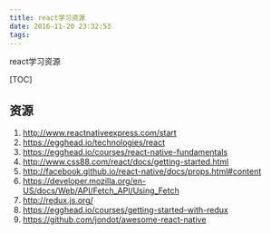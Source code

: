 ```yaml
---
title: react学习资源
date: 2016-11-20 23:32:53
tags:
---
```


react学习资源
<!--more-->
[TOC]
## 资源
1. <http://www.reactnativeexpress.com/start>
2. <https://egghead.io/technologies/react>
3. <https://egghead.io/courses/react-native-fundamentals>
4. <http://www.css88.com/react/docs/getting-started.html>
5. <http://facebook.github.io/react-native/docs/props.html#content>
6. <https://developer.mozilla.org/en-US/docs/Web/API/Fetch_API/Using_Fetch>
7. <http://redux.js.org/>
8. <https://egghead.io/courses/getting-started-with-redux>
9. <https://github.com/jondot/awesome-react-native>